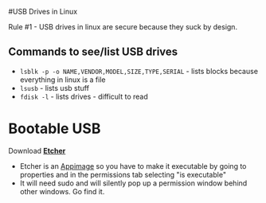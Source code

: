 #USB Drives in Linux

Rule #1 - USB drives in linux are secure because they suck by design.

## Commands to see/list USB drives
- `lsblk -p -o NAME,VENDOR,MODEL,SIZE,TYPE,SERIAL` - lists blocks because everything in linux is a file
- `lsusb` - lists usb stuff
- `fdisk -l` - lists drives - difficult to read


# Bootable USB

Download **[Etcher](https://www.balena.io/etcher#download-etcher)**
- Etcher is an [Appimage](https://docs.appimage.org/introduction/quickstart.html#ref-quickstart) so you have to make it executable by going to properties and in the permissions tab selecting "is executable"
- It will need sudo and will silently pop up a permission window behind other windows. Go find it.



